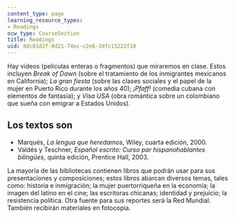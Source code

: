 ```yaml
---
content_type: page
learning_resource_types:
- Readings
ocw_type: CourseSection
title: Readings
uid: 8dc81d2f-8d21-74ec-c2e6-3dfc15222f10
---
```


Hay videos (películas enteras o fragmentos) que miraremos en clase. Estos incluyen _Break of Dawn_ (sobre el tratamiento de los inmigrantes mexicanos en California); _La gran fiesta_ (sobre las clases sociales y el papel de la mujer en Puerto Rico durante los años 40); _¡Pfaff!_ (comedia cubana con elementos de fantasía); y _Visa USA_ (obra romántica sobre un colombiano que sueña con emigrar a Estados Unidos).

Los textos son
--------------

*   Marqués, _La lengua que heredamos_, Wiley, cuarta edición, 2000.
*   Valdés y Teschner, _Español escrito: Curso par hispanohablantes bilingües_, quinta edición, Prentice Hall, 2003.

La mayoría de las bibliotecas contienen libros que podrán usar para sus presentaciones y composiciones; estos libros abarcan diversos temas, tales como: historia e inmigración; la mujer puertorriqueña en la economía; la imagen del latino en el cine; las escritoras chicanas; identidad y prejuicio; la resistencia política. Otra fuente para sus reportes será la Red Mundial. También recibirán materiales en fotocopia.